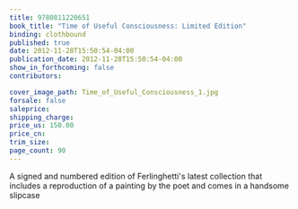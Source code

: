 ```yaml
---
title: 9780811220651
book_title: "Time of Useful Consciousness: Limited Edition"
binding: clothbound
published: true
date: 2012-11-28T15:50:54-04:00
publication_date: 2012-11-28T15:50:54-04:00
show_in_forthcoming: false
contributors:

cover_image_path: Time_of_Useful_Consciousness_1.jpg
forsale: false
saleprice:
shipping_charge:
price_us: 150.00
price_cn:
trim_size:
page_count: 90
---
```

A signed and numbered edition of Ferlinghetti's latest collection that includes a reproduction of a painting by the poet and comes in a handsome slipcase

